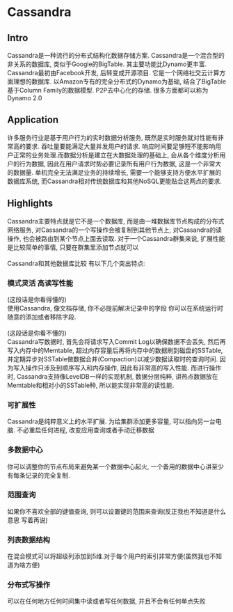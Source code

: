 # Cassandra
## Intro
Cassandra是一种流行的分布式结构化数据存储方案. Cassandra是一个混合型的非关系的数据库, 类似于Google的BigTable. 其主要功能比Dynamo更丰富. Cassandra最初由Facebook开发, 后转变成开源项目. 它是一个网络社交云计算方面理想的数据库. 以Amazon专有的完全分布式的Dynamo为基础, 结合了BigTable基于Column Family的数据模型. P2P去中心化的存储. 很多方面都可以称为Dynamo 2.0
<br>
## Application
许多服务行业是基于用户行为的实时数据分析服务, 既然是实时服务就对性能有非常高的要求. 吞吐量要能满足大量并发用户的请求. 响应时间要足够短不能影响用户正常的业务处理.而数据分析是建立在大数据处理的基础上, 会从各个维度分析用户的行为数据, 因此在用户请求时势必要记录所有用户行为数据, 这是一个非常大的数据量. 单机完全无法满足业务的持续增长, 需要一个能够支持方便水平扩展的数据库系统, 而Cassandra相对传统数据库和其他NoSQL更能贴合这两点的要求.
## Highlights
Cassandra主要特点就是它不是一个数据库, 而是由一堆数据库节点构成的分布式网络服务, 对Cassandra的一个写操作会被复制到其他节点上, 对Cassandra的读操作, 也会被路由到某个节点上面去读取. 对于一个Cassandra群集来说, 扩展性能是比较简单的事情, 只要在群集里添加节点就可以
<br>
<br>Cassandra和其他数据库比较 有以下几个突出特点:
### 模式灵活 高读写性能
(这段话是你看得懂的)
<br>
使用Cassandra, 像文档存储, 你不必提前解决记录中的字段 你可以在系统运行时随意的添加或者移除字段.
<br>
<br>
(这段话是你看不懂的)
<br>
Cassandra写数据时, 首先会将请求写入Commit Log以确保数据不会丢失, 然后再写入内存中的Memtable, 超过内存容量后再将内存中的数据刷到磁盘的SSTable, 并定期异步对SSTable做数据合并(Compaction)以减少数据读取时的查询时间. 因为写入操作只涉及到顺序写入和内存操作, 因此有非常高的写入性能. 而进行操作时, Cassandra支持像LevelDB一样的实现机制, 数据分层纯粹, 讲热点数据放在Memtable和相对小的SSTable种, 所以能实现非常高的读性能.
<br>
### 可扩展性
Cassandra是纯粹意义上的水平扩展. 为给集群添加更多容量, 可以指向另一台电脑. 不必重启任何进程, 改变应用查询或者手动迁移数据
<br>
### 多数据中心
你可以调整你的节点布局来避免某一个数据中心起火, 一个备用的数据中心讲至少有每条记录的完全复制.
<br>
### 范围查询
如果你不喜欢全部的键值查询, 则可以设置键的范围来查询(反正我也不知道是什么意思 写着再说)
<br>
### 列表数据结构
在混合模式可以将超级列添加到5维.对于每个用户的索引非常方便(虽然我也不知道为啥方便)
<br>
### 分布式写操作
可以在任何地方任何时间集中读或者写任何数据, 并且不会有任何单点失败

